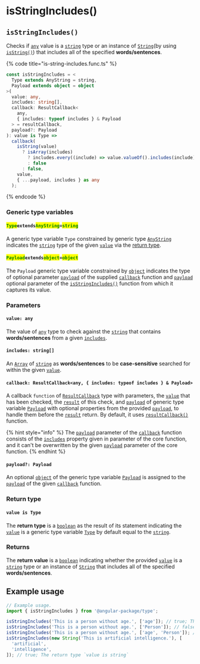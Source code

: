 # isStringIncludes()

## `isStringIncludes()`

Checks if [`any`](https://www.typescriptlang.org/docs/handbook/basic-types.html#any) value is a [`string`](https://developer.mozilla.org/en-US/docs/Web/JavaScript/Reference/Global\_Objects/String) type or an instance of [`String`](https://developer.mozilla.org/en-US/docs/Web/JavaScript/Reference/Global\_Objects/String)(by using [`isString()`](isstring.md)) that includes all of the specified **words/sentences**.

{% code title="is-string-includes.func.ts" %}
```typescript
const isStringIncludes = <
  Type extends AnyString = string,
  Payload extends object = object
>(
  value: any,
  includes: string[],
  callback: ResultCallback<
    any,
    { includes: typeof includes } & Payload
  > = resultCallback,
  payload?: Payload
): value is Type =>
  callback(
    isString(value)
      ? isArray(includes)
        ? includes.every((include) => value.valueOf().includes(include))
        : false
      : false,
    value,
    { ...payload, includes } as any
  );
```
{% endcode %}

### Generic type variables

#### <mark style="color:green;">**`Type`**</mark>**`extends`**<mark style="color:green;">**`AnyString`**</mark>**`=`**<mark style="color:green;">**`string`**</mark>

A generic type variable `Type` constrained by generic type [`AnyString`](../types/anystring.md) indicates the [`string`](https://www.typescriptlang.org/docs/handbook/basic-types.html#string) type of the given [`value`](isstringincludes.md#value-any) via the [return type](isstringincludes.md#return-type).

#### <mark style="color:green;">**`Payload`**</mark>**`extends`**<mark style="color:green;">**`object`**</mark>**`=`**<mark style="color:green;">**`object`**</mark>

The `Payload` generic type variable constrained by [`object`](https://www.typescriptlang.org/docs/handbook/basic-types.html#object) indicates the type of optional parameter [`payload`](../types/resultcallback.md#payload-payload) of the supplied [`callback`](isstringincludes.md#callback-resultcallback-less-than-any-includes-typeof-includes-and-payload-greater-than) function and [`payload`](isstringincludes.md#payload-payload) optional parameter of the [`isStringIncludes()`](isstringincludes.md#isstringincludes) function from which it captures its value.

### Parameters

#### `value: any`

The value of [`any`](https://www.typescriptlang.org/docs/handbook/2/everyday-types.html#any) type to check against the [`string`](https://developer.mozilla.org/en-US/docs/Web/JavaScript/Reference/Global\_Objects/String) that contains **words/sentences** from a given [`includes`](isstringincludes.md#includes-string).

#### `includes: string[]`

An [`Array`](https://developer.mozilla.org/en-US/docs/Web/JavaScript/Reference/Global\_Objects/String) of [`string`](https://developer.mozilla.org/en-US/docs/Web/JavaScript/Reference/Global\_Objects/String) as **words/sentences** to be **case-sensitive** searched for within the given [`value`](isstringincludes.md#value-any).

#### `callback: ResultCallback<any, { includes: typeof includes } & Payload>`

A callback `function` of [`ResultCallback`](../types/resultcallback.md) type with parameters, the [`value`](isstringincludes.md#value-any) that has been checked, the [`result`](../types/resultcallback.md#result-boolean) of this check, and [`payload`](../types/resultcallback.md#payload-payload) of generic type variable [`Payload`](isstringincludes.md#payloadextendsobject-object) with optional properties from the provided [`payload`](isstringincludes.md#payload-payload), to handle them before the [`result`](../types/resultcallback.md#result-boolean) return. By default, it uses [`resultCallback()`](../helper/resultcallback.md) function.

{% hint style="info" %}
The [`payload`](../types/resultcallback.md#payload-payload) parameter of the [`callback`](isstringincludes.md#callback-resultcallback-less-than-any-includes-typeof-includes-and-payload-greater-than) function consists of the [`includes`](isstringincludes.md#includes-string) property given in parameter of the core function, and it can't be overwritten by the given [`payload`](isstringincludes.md#payload-payload) parameter of the core function.
{% endhint %}

#### `payload?: Payload`

An optional [`object`](https://developer.mozilla.org/en-US/docs/Web/JavaScript/Reference/Global\_Objects/Object) of the generic type variable [`Payload`](isstringincludes.md#payloadextendsobject-object) is assigned to the [`payload`](../types/resultcallback.md#payload-payload) of the given [`callback`](isstringincludes.md#callback-resultcallback-less-than-any-includes-typeof-includes-and-payload-greater-than) function.

### Return type

#### `value is Type`

The **return type** is a [`boolean`](https://www.typescriptlang.org/docs/handbook/basic-types.html#boolean) as the result of its statement indicating the [`value`](isstringincludes.md#value-any) is a generic type variable [`Type`](isstringincludes.md#typeextendsanystring-string) by default equal to the [`string`](https://www.typescriptlang.org/docs/handbook/basic-types.html#string).

### Returns

The **return value** is a [`boolean`](https://developer.mozilla.org/en-US/docs/Web/JavaScript/Reference/Global\_Objects/Boolean) indicating whether the provided [`value`](isstringincludes.md#value-any) is a [`string`](https://developer.mozilla.org/en-US/docs/Web/JavaScript/Reference/Global\_Objects/String) type or an instance of [`String`](https://developer.mozilla.org/en-US/docs/Web/JavaScript/Reference/Global\_Objects/String) that includes all of the specified **words/sentences**.

## Example usage

```typescript
// Example usage.
import { isStringIncludes } from '@angular-package/type';

isStringIncludes('This is a person without age.', ['age']); // true; The return type `value is string`
isStringIncludes('This is a person without age.', ['Person']); // false; The return type `value is string`
isStringIncludes('This is a person without age.', ['age', 'Person']); // false; The return type `value is string`
isStringIncludes(new String('This is artificial intelligence.'), [
  'artificial',
  'intelligence',
]); // true; The return type `value is string`
```

